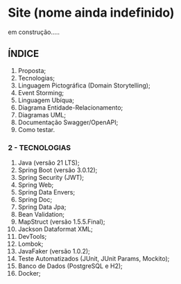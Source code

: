 # Site (nome ainda indefinido)

em construção.....

## ÍNDICE

1. Proposta;
2. Tecnologias;
3. Linguagem Pictográfica (Domain Storytelling);
4. Event Storming;
5. Linguagem Ubíqua;
6. Diagrama Entidade-Relacionamento;
7. Diagramas UML;
8. Documentação Swagger/OpenAPI;
9. Como testar.


### 2 - TECNOLOGIAS

1. Java (versão 21 LTS);
2. Spring Boot (versão 3.0.12);
3. Spring Security (JWT);
4. Spring Web;
5. Spring Data Envers;
6. Spring Doc;
7. Spring Data Jpa;
8. Bean Validation;
9. MapStruct (versão 1.5.5.Final);
10. Jackson Dataformat XML;
11. DevTools;
12. Lombok;
13. JavaFaker (versão 1.0.2);
14. Teste Automatizados (JUnit, JUnit Params, Mockito);
15. Banco de Dados (PostgreSQL e H2);
16. Docker;

